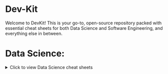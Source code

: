 # Dev-Kit
Welcome to DevKit! This is your go-to, open-source repository packed with essential cheat sheets for both Data Science and Software Engineering, and everything else in between.

# Data Science:

<details>
  <summary>Click to view Data Science cheat sheets</summary>

  [Neural Network Optimization Sheet (Machine Learning Vs Deep Learning)](https://github.com/user-attachments/assets/4acc0019-1b4c-4ec9-97e8-9df296b7518b) / [PDF Download](https://github.com/user-attachments/files/21928000/NN.Optimization.Types.Transformers.Cheat.Sheet.pdf)

</details>



